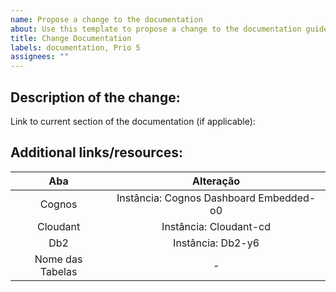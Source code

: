 ```yaml
---
name: Propose a change to the documentation
about: Use this template to propose a change to the documentation guide
title: Change Documentation
labels: documentation, Prio 5
assignees: ""
---
```


## **Description of the change**:

<!--
Please outline the change or addition that you want to make. Use this section to describe the change in as much detail as possible. If you're suggesting a change, then please also supply a link to the current documentation section that you're referring to.
-->

Link to current section of the documentation (if applicable):

## **Additional links/resources**:

<!--
Please add any additional links or resources that allow the team to have a look at the material that you're using to support your proposal.
-->

<!-- Finally, documentations changes are set with a default priority of 5 (this is the lowest). If you think this needs changing, please amend the issue with the appropriate priority label.
If you assign two labels, the one with the lower priority will be set.
-->

|       Aba        |                Alteração                |
| :--------------: | :-------------------------------------: |
|      Cognos      | Instância: Cognos Dashboard Embedded-o0 |
|     Cloudant     |         Instância: Cloudant-cd          |
|       Db2        |            Instância: Db2-y6            |
| Nome das Tabelas |                    -                    |
